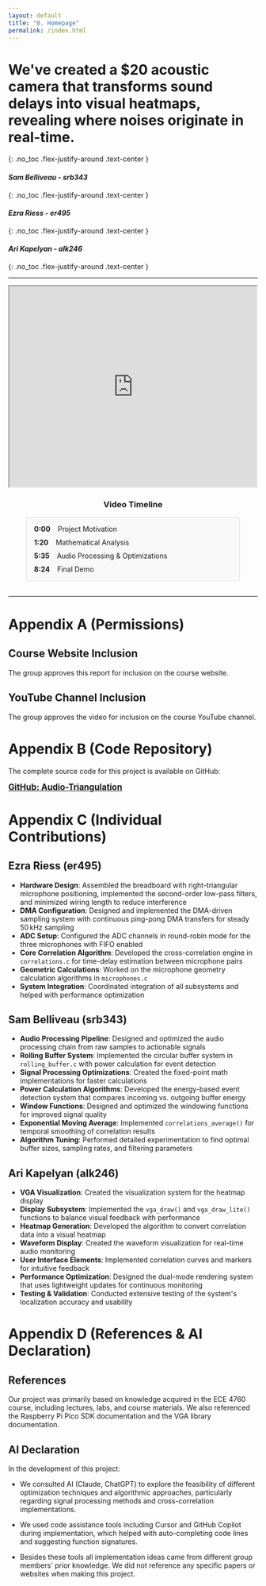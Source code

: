 ```yaml
---
layout: default
title: "0. Homepage"
permalink: /index.html
---
```


# We've created a $20 acoustic camera that transforms sound delays into visual heatmaps, revealing where noises originate in real-time.
{: .no_toc .flex-justify-around .text-center }

#### _Sam Belliveau - srb343_
{: .no_toc .flex-justify-around .text-center }

#### _Ezra Riess - er495_
{: .no_toc .flex-justify-around .text-center }

#### _Ari Kapelyan - alk246_
{: .no_toc .flex-justify-around .text-center }

---

<div style="display:flex; align-items:flex-center; gap:1rem; margin-left: auto; margin-right: auto;">
  <iframe width="720px" height="405px" src="https://www.youtube.com/embed/yFkt5Urp-eg" frameborder="1" allowfullscreen class="full-bordered"></iframe>
</div>

<div class="video-timestamps" style="text-align: center; margin-top: 20px; margin-bottom: 30px;">
  <h3 style="margin-bottom: 15px;">Video Timeline</h3>
  <div style="display: flex; flex-direction: column; gap: 10px; max-width: 400px; margin: 0 auto; border: 1px solid #ddd; padding: 15px; border-radius: 5px; background-color: #f9f9f9;">
    <a href="https://www.youtube.com/watch?v=yFkt5Urp-eg&t=0s" target="_blank" style="text-decoration: none; display: flex; justify-content: space-between;">
      <span style="font-weight: bold;">0:00</span>
      <span style="flex-grow: 1; margin-left: 15px; text-align: left;">Project Motivation</span>
    </a>
    <a href="https://www.youtube.com/watch?v=yFkt5Urp-eg&t=80s" target="_blank" style="text-decoration: none; display: flex; justify-content: space-between;">
      <span style="font-weight: bold;">1:20</span>
      <span style="flex-grow: 1; margin-left: 15px; text-align: left;">Mathematical Analysis</span>
    </a>
    <a href="https://www.youtube.com/watch?v=yFkt5Urp-eg&t=335s" target="_blank" style="text-decoration: none; display: flex; justify-content: space-between;">
      <span style="font-weight: bold;">5:35</span>
      <span style="flex-grow: 1; margin-left: 15px; text-align: left;">Audio Processing & Optimizations</span>
    </a>
    <a href="https://www.youtube.com/watch?v=yFkt5Urp-eg&t=504s" target="_blank" style="text-decoration: none; display: flex; justify-content: space-between;">
      <span style="font-weight: bold;">8:24</span>
      <span style="flex-grow: 1; margin-left: 15px; text-align: left;">Final Demo</span>
    </a>
  </div>
</div>

---

# Appendix A (Permissions)

## Course Website Inclusion

The group approves this report for inclusion on the course website.

## YouTube Channel Inclusion

The group approves the video for inclusion on the course YouTube channel.

# Appendix B (Code Repository)

The complete source code for this project is available on GitHub:

<div style="text-align: left; margin-top: 10px; margin-bottom: 10px;">
  <a href="https://github.com/Sam-Belliveau/Audio-Triangulation" target="_blank" style="font-size: 1.2em; font-weight: bold;">
    GitHub: Audio-Triangulation
  </a>
</div>

# Appendix C (Individual Contributions)

## Ezra Riess (er495)
- **Hardware Design**: Assembled the breadboard with right-triangular microphone positioning, implemented the second-order low-pass filters, and minimized wiring length to reduce interference
- **DMA Configuration**: Designed and implemented the DMA-driven sampling system with continuous ping-pong DMA transfers for steady $50\,\mathrm{kHz}$ sampling
- **ADC Setup**: Configured the ADC channels in round-robin mode for the three microphones with FIFO enabled
- **Core Correlation Algorithm**: Developed the cross-correlation engine in `correlations.c` for time-delay estimation between microphone pairs
- **Geometric Calculations**: Worked on the microphone geometry calculation algorithms in `microphones.c`
- **System Integration**: Coordinated integration of all subsystems and helped with performance optimization

## Sam Belliveau (srb343)
- **Audio Processing Pipeline**: Designed and optimized the audio processing chain from raw samples to actionable signals
- **Rolling Buffer System**: Implemented the circular buffer system in `rolling_buffer.c` with power calculation for event detection
- **Signal Processing Optimizations**: Created the fixed-point math implementations for faster calculations
- **Power Calculation Algorithms**: Developed the energy-based event detection system that compares incoming vs. outgoing buffer energy
- **Window Functions**: Designed and optimized the windowing functions for improved signal quality
- **Exponential Moving Average**: Implemented `correlations_average()` for temporal smoothing of correlation results
- **Algorithm Tuning**: Performed detailed experimentation to find optimal buffer sizes, sampling rates, and filtering parameters

## Ari Kapelyan (alk246)
- **VGA Visualization**: Created the visualization system for the heatmap display
- **Display Subsystem**: Implemented the `vga_draw()` and `vga_draw_lite()` functions to balance visual feedback with performance
- **Heatmap Generation**: Developed the algorithm to convert correlation data into a visual heatmap
- **Waveform Display**: Created the waveform visualization for real-time audio monitoring
- **User Interface Elements**: Implemented correlation curves and markers for intuitive feedback
- **Performance Optimization**: Designed the dual-mode rendering system that uses lightweight updates for continuous monitoring
- **Testing & Validation**: Conducted extensive testing of the system's localization accuracy and usability

# Appendix D (References & AI Declaration)

## References
Our project was primarily based on knowledge acquired in the ECE 4760 course, including lectures, labs, and course materials. We also referenced the Raspberry Pi Pico SDK documentation and the VGA library documentation.

## AI Declaration
In the development of this project:

- We consulted AI (Claude, ChatGPT) to explore the feasibility of different optimization techniques and algorithmic approaches, particularly regarding signal processing methods and cross-correlation implementations.

- We used code assistance tools including Cursor and GitHub Copilot during implementation, which helped with auto-completing code lines and suggesting function signatures.

- Besides these tools all implementation ideas came from different group members' prior knowledge. We did not reference any specific papers or websites when making this project. 



